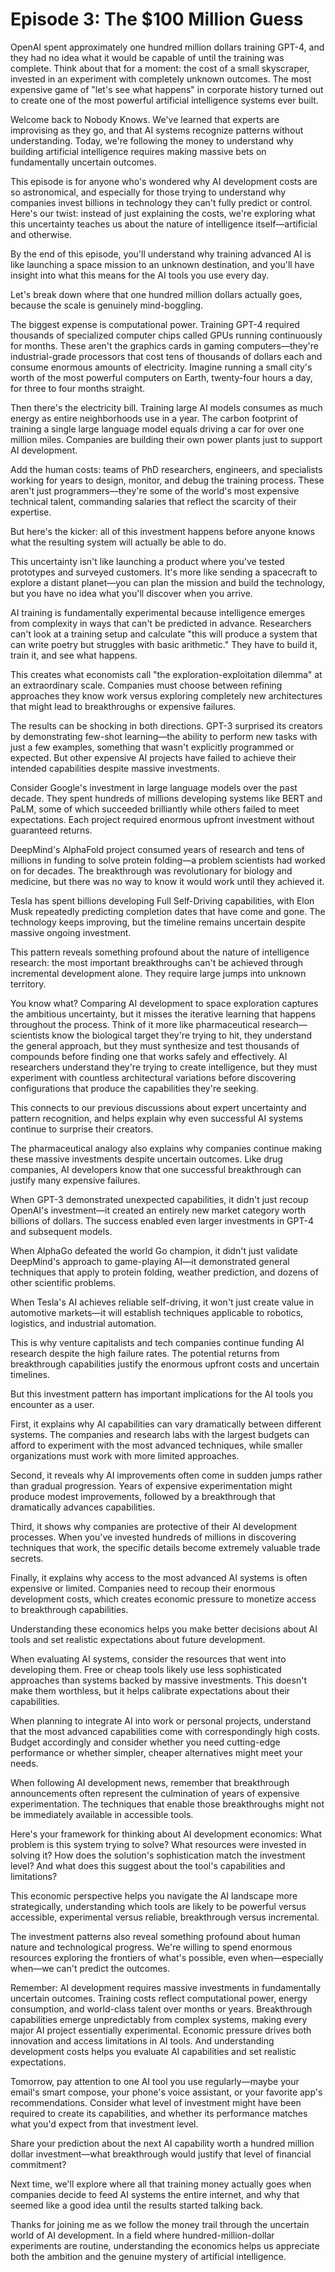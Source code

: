 # Episode 3: The $100 Million Guess

OpenAI spent approximately one hundred million dollars training GPT-4, and they had no idea what it would be capable of until the training was complete. Think about that for a moment: the cost of a small skyscraper, invested in an experiment with completely unknown outcomes. <break time="0.5s" /> The most expensive game of "let's see what happens" in corporate history turned out to create one of the most powerful artificial intelligence systems ever built.

Welcome back to Nobody Knows. We've learned that experts are improvising as they go, and that AI systems recognize patterns without understanding. Today, we're following the money to understand why building artificial intelligence requires making massive bets on fundamentally uncertain outcomes.

This episode is for anyone who's wondered why AI development costs are so astronomical, and especially for those trying to understand why companies invest billions in technology they can't fully predict or control. Here's our twist: instead of just explaining the costs, we're exploring what this uncertainty teaches us about the nature of intelligence itself—artificial and otherwise.

By the end of this episode, you'll understand why training advanced AI is like launching a space mission to an unknown destination, and you'll have insight into what this means for the AI tools you use every day.

Let's break down where that one hundred million dollars actually goes, because the scale is genuinely mind-boggling.

The biggest expense is computational power. Training GPT-4 required thousands of specialized computer chips called GPUs running continuously for months. These aren't the graphics cards in gaming computers—they're industrial-grade processors that cost tens of thousands of dollars each and consume enormous amounts of electricity. Imagine running a small city's worth of the most powerful computers on Earth, twenty-four hours a day, for three to four months straight.

Then there's the electricity bill. Training large AI models consumes as much energy as entire neighborhoods use in a year. The carbon footprint of training a single large language model equals driving a car for over one million miles. Companies are building their own power plants just to support AI development.

Add the human costs: teams of PhD researchers, engineers, and specialists working for years to design, monitor, and debug the training process. These aren't just programmers—they're some of the world's most expensive technical talent, commanding salaries that reflect the scarcity of their expertise.

But here's the kicker: all of this investment happens before anyone knows what the resulting system will actually be able to do.

This uncertainty isn't like launching a product where you've tested prototypes and surveyed customers. It's more like sending a spacecraft to explore a distant planet—you can plan the mission and build the technology, but you have no idea what you'll discover when you arrive.

AI training is fundamentally experimental because intelligence emerges from complexity in ways that can't be predicted in advance. Researchers can't look at a training setup and calculate "this will produce a system that can write poetry but struggles with basic arithmetic." They have to build it, train it, and see what happens.

This creates what economists call "the exploration-exploitation dilemma" at an extraordinary scale. Companies must choose between refining approaches they know work versus exploring completely new architectures that might lead to breakthroughs or expensive failures.

The results can be shocking in both directions. GPT-3 surprised its creators by demonstrating few-shot learning—the ability to perform new tasks with just a few examples, something that wasn't explicitly programmed or expected. But other expensive AI projects have failed to achieve their intended capabilities despite massive investments.

Consider Google's investment in large language models over the past decade. They spent hundreds of millions developing systems like BERT and PaLM, some of which succeeded brilliantly while others failed to meet expectations. Each project required enormous upfront investment without guaranteed returns.

DeepMind's AlphaFold project consumed years of research and tens of millions in funding to solve protein folding—a problem scientists had worked on for decades. The breakthrough was revolutionary for biology and medicine, but there was no way to know it would work until they achieved it.

Tesla has spent billions developing Full Self-Driving capabilities, with Elon Musk repeatedly predicting completion dates that have come and gone. The technology keeps improving, but the timeline remains uncertain despite massive ongoing investment.

This pattern reveals something profound about the nature of intelligence research: the most important breakthroughs can't be achieved through incremental development alone. They require large jumps into unknown territory.

You know what? Comparing AI development to space exploration captures the ambitious uncertainty, but it misses the iterative learning that happens throughout the process. Think of it more like pharmaceutical research—scientists know the biological target they're trying to hit, they understand the general approach, but they must synthesize and test thousands of compounds before finding one that works safely and effectively. AI researchers understand they're trying to create intelligence, but they must experiment with countless architectural variations before discovering configurations that produce the capabilities they're seeking.

This connects to our previous discussions about expert uncertainty and pattern recognition, and helps explain why even successful AI systems continue to surprise their creators.

The pharmaceutical analogy also explains why companies continue making these massive investments despite uncertain outcomes. Like drug companies, AI developers know that one successful breakthrough can justify many expensive failures.

When GPT-3 demonstrated unexpected capabilities, it didn't just recoup OpenAI's investment—it created an entirely new market category worth billions of dollars. The success enabled even larger investments in GPT-4 and subsequent models.

When AlphaGo defeated the world Go champion, it didn't just validate DeepMind's approach to game-playing AI—it demonstrated general techniques that apply to protein folding, weather prediction, and dozens of other scientific problems.

When Tesla's AI achieves reliable self-driving, it won't just create value in automotive markets—it will establish techniques applicable to robotics, logistics, and industrial automation.

This is why venture capitalists and tech companies continue funding AI research despite the high failure rates. The potential returns from breakthrough capabilities justify the enormous upfront costs and uncertain timelines.

But this investment pattern has important implications for the AI tools you encounter as a user.

First, it explains why AI capabilities can vary dramatically between different systems. The companies and research labs with the largest budgets can afford to experiment with the most advanced techniques, while smaller organizations must work with more limited approaches.

Second, it reveals why AI improvements often come in sudden jumps rather than gradual progression. Years of expensive experimentation might produce modest improvements, followed by a breakthrough that dramatically advances capabilities.

Third, it shows why companies are protective of their AI development processes. When you've invested hundreds of millions in discovering techniques that work, the specific details become extremely valuable trade secrets.

Finally, it explains why access to the most advanced AI systems is often expensive or limited. Companies need to recoup their enormous development costs, which creates economic pressure to monetize access to breakthrough capabilities.

Understanding these economics helps you make better decisions about AI tools and set realistic expectations about future development.

When evaluating AI systems, consider the resources that went into developing them. Free or cheap tools likely use less sophisticated approaches than systems backed by massive investments. This doesn't make them worthless, but it helps calibrate expectations about their capabilities.

When planning to integrate AI into work or personal projects, understand that the most advanced capabilities come with correspondingly high costs. Budget accordingly and consider whether you need cutting-edge performance or whether simpler, cheaper alternatives might meet your needs.

When following AI development news, remember that breakthrough announcements often represent the culmination of years of expensive experimentation. The techniques that enable those breakthroughs might not be immediately available in accessible tools.

Here's your framework for thinking about AI development economics: What problem is this system trying to solve? What resources were invested in solving it? How does the solution's sophistication match the investment level? And what does this suggest about the tool's capabilities and limitations?

This economic perspective helps you navigate the AI landscape more strategically, understanding which tools are likely to be powerful versus accessible, experimental versus reliable, breakthrough versus incremental.

The investment patterns also reveal something profound about human nature and technological progress. We're willing to spend enormous resources exploring the frontiers of what's possible, even when—especially when—we can't predict the outcomes.

Remember: AI development requires massive investments in fundamentally uncertain outcomes. Training costs reflect computational power, energy consumption, and world-class talent over months or years. Breakthrough capabilities emerge unpredictably from complex systems, making every major AI project essentially experimental. Economic pressure drives both innovation and access limitations in AI tools. And understanding development costs helps you evaluate AI capabilities and set realistic expectations.

Tomorrow, pay attention to one AI tool you use regularly—maybe your email's smart compose, your phone's voice assistant, or your favorite app's recommendations. <break time="0.3s" /> Consider what level of investment might have been required to create its capabilities, and whether its performance matches what you'd expect from that investment level.

Share your prediction about the next AI capability worth a hundred million dollar investment—what breakthrough would justify that level of financial commitment?

Next time, we'll explore where all that training money actually goes when companies decide to feed AI systems the entire internet, and why that seemed like a good idea until the results started talking back.

Thanks for joining me as we follow the money trail through the uncertain world of AI development. In a field where hundred-million-dollar experiments are routine, understanding the economics helps us appreciate both the ambition and the genuine mystery of artificial intelligence.
